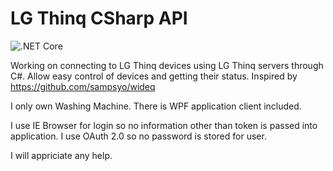# LG Thinq CSharp API

![.NET Core](https://github.com/TekuSP/LG_Thinq_CSharp/workflows/.NET%20Core/badge.svg?branch=master)

Working on connecting to LG Thinq devices using LG Thinq servers through C#.
Allow easy control of devices and getting their status. Inspired by https://github.com/sampsyo/wideq

I only own Washing Machine.
There is WPF application client included.

I use IE Browser for login so no information other than token is passed into application.
I use OAuth 2.0 so no password is stored for user.

I will appriciate any help.
